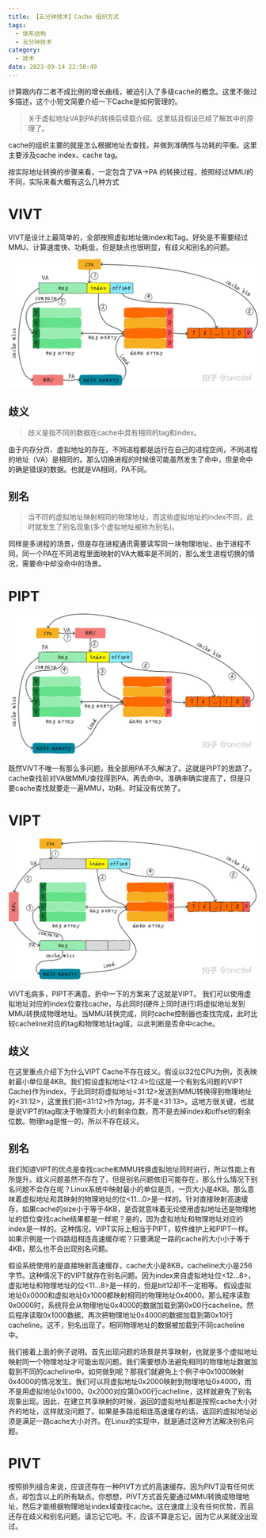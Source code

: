 ```yaml
---
title: 【五分钟技术】Cache 组织方式
tags:
  - 体系结构
  - 五分钟技术
category:
  - 技术
date: 2023-09-14 22:50:49
---
```


计算跟内存二者不成比例的增长曲线，被迫引入了多级cache的概念。这里不做过多描述，这个小短文简要介绍一下Cache是如何管理的。

> 关于虚拟地址VA到PA的转换后续载介绍。这里姑且假设已经了解其中的原理了。

cache的组织主要的就是怎么根据地址去查找，并做到准确性与功耗的平衡。这里主要涉及cache index、cache tag。


按实际地址转换的步骤来看，一定包含了VA->PA 的转换过程，按照经过MMU的不同，实际来看大概有这么几种方式

# VIVT 
VIVT是设计上最简单的，全部按照虚拟地址做index和Tag。好处是不需要经过MMU、计算速度快、功耗低，但是缺点也很明显，有歧义和别名的问题。

![](cache-tag/VIVT.jpg)

## 歧义
> 歧义是指不同的数据在cache中具有相同的tag和index。

由于内存分页、虚拟地址的存在，不同进程都是运行在自己的进程空间，不同进程的地址（VA）是相同的。那么切换进程的时候很可能虽然发生了命中，但是命中的确是错误的数据。也就是VA相同，PA不同。


## 别名
> 当不同的虚拟地址映射相同的物理地址，而这些虚拟地址的index不同，此时就发生了别名现象(多个虚拟地址被称为别名)。

同样是多进程的场景，但是存在进程通讯需要读写同一块物理地址，由于进程不同，同一个PA在不同进程里面映射的VA大概率是不同的，那么发生进程切换的情况，需要命中却没命中的场景。



# PIPT

![](cache-tag/PIPT.jpg)

既然VIVT不唯一有那么多问题，我全部用PA不久解决了。这就是PIPT的思路了。cache查找前对VA做MMU查找得到PA，再去命中。准确率确实提高了，但是只要cache查找就要走一遍MMU，功耗、时延没有优势了。


# VIPT

![](cache-tag/VIPT.jpg)

VIVT毛病多，PIPT不满意。折中一下的方案来了这就是VIPT。
我们可以使用虚拟地址对应的index位查找cache，与此同时(硬件上同时进行)将虚拟地址发到MMU转换成物理地址。当MMU转换完成，同时cache控制器也查找完成，此时比较cacheline对应的tag和物理地址tag域，以此判断是否命中cache。

## 歧义

在这里重点介绍下为什么VIPT Cache不存在歧义。假设以32位CPU为例，页表映射最小单位是4KB。我们假设虚拟地址<12:4>位(这是一个有别名问题的VIPT Cache)作为index，于此同时将虚拟地址<31:12>发送到MMU转换得到物理地址的<31:12>，这里我们把<31:12>作为tag，并不是<31:13>。这地方很关键，也就是说VIPT的tag取决于物理页大小的剩余位数，而不是去掉index和offset的剩余位数。物理tag是惟一的，所以不存在歧义。

## 别名

我们知道VIPT的优点是查找cache和MMU转换虚拟地址同时进行，所以性能上有所提升。歧义问题虽然不存在了，但是别名问题依旧可能存在，那么什么情况下别名问题不会存在呢？Linux系统中映射最小的单位是页，一页大小是4KB。那么意味着虚拟地址和其映射的物理地址的位<11...0>是一样的。针对直接映射高速缓存，如果cache的size小于等于4KB，是否就意味着无论使用虚拟地址还是物理地址的低位查找cache结果都是一样呢？是的，因为虚拟地址和物理地址对应的index是一样的。这种情况，VIPT实际上相当于PIPT，软件维护上和PIPT一样。如果示例是一个四路组相连高速缓存呢？只要满足一路的cache的大小小于等于4KB，那么也不会出现别名问题。

假设系统使用的是直接映射高速缓存，cache大小是8KB，cacheline大小是256字节。这种情况下的VIPT就存在别名问题。因为index来自虚拟地址位<12...8>，虚拟地址和物理地址的位<11...8>是一样的，但是bit12却不一定相等。 假设虚拟地址0x0000和虚拟地址0x1000都映射相同的物理地址0x4000。那么程序读取0x0000时，系统将会从物理地址0x4000的数据加载到第0x00行cacheline。然后程序读取0x1000数据，再次把物理地址0x4000的数据加载到第0x10行cacheline。这不，别名出现了。相同物理地址的数据被加载到不同cacheline中。

我们接着上面的例子说明。首先出现问题的场景是共享映射，也就是多个虚拟地址映射同一个物理地址才可能出现问题。我们需要想办法避免相同的物理地址数据加载到不同的cacheline中。如何做到呢？那我们就避免上个例子中0x1000映射0x4000的情况发生。我们可以将虚拟地址0x2000映射到物理地址0x4000，而不是用虚拟地址0x1000。0x2000对应第0x00行cacheline，这样就避免了别名现象出现。因此，在建立共享映射的时候，返回的虚拟地址都是按照cache大小对齐的地址，这样就没问题了。如果是多路组相连高速缓存的话，返回的虚拟地址必须是满足一路cache大小对齐。在Linux的实现中，就是通过这种方法解决别名问题。


# PIVT

按照排列组合来说，应该还存在一种PIVT方式的高速缓存。因为PIVT没有任何优点，却包含以上的所有缺点。你想想，PIVT方式首先要通过MMU转换成物理地址，然后才能根据物理地址index域查找cache。这在速度上没有任何优势，而且还存在歧义和别名问题。请忘记它吧。不，应该不算是忘记，因为它从来就没出现过。